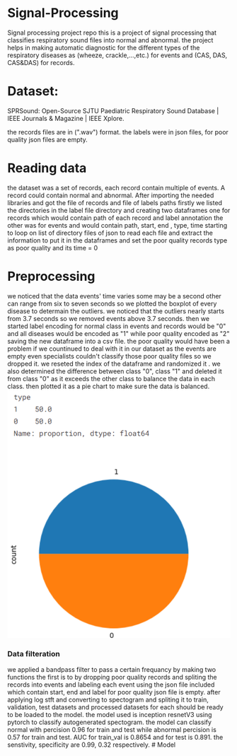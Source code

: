 # Signal-Processing
Signal processing project repo
this is a project of signal processing that classifies respiratory sound files into normal and abnormal.
the project helps in making automatic diagnostic for the different types of the respiratory diseases as (wheeze, crackle,...,etc.) for events and (CAS, DAS, CAS&DAS) for records.
# Dataset:
SPRSound: Open-Source SJTU Paediatric Respiratory Sound Database | IEEE Journals & Magazine | IEEE Xplore.

the records files are in (".wav") format. 
the labels were in json files, for poor quality json files are empty. 
# Reading data
the dataset was a set of records, each record contain multiple of events. A record could contain normal and abnormal.
After importing the needed libraries and got the file of records and file of labels paths 
firstly we listed the directories in the label file directory and creating two dataframes one for records which would contain path of each record and label annotation the other was for events and would contain path, start, end , type, time 
starting to loop on list of directory files of json to read each file and extract the information to put it in the dataframes and set the poor quality records type as poor quality and its time = 0 
# Preprocessing
we noticed that the data events' time varies some may be a second other can range from six to seven seconds so we plotted the boxplot of every disease to determain the outliers. we noticed that the outliers nearly starts from 3.7 seconds so we removed events above 3.7 seconds.
then we started label encoding for normal class in events and records would be "0" and all diseases would be encoded as "1" while poor quality encoded as "2" saving the new dataframe into a csv file.
the poor quality would have been a problem if we countinued to deal with it in our dataset as the events are empty even specialists couldn't classify those poor quality files so we dropped it.
we reseted the index of the dataframe and randomized it .
we also determined the difference between class "0", class "1" and deleted it from class "0" as it exceeds the other class to balance the data in each class. then plotted it as a pie chart to make sure the data is balanced.
<img src="https://github.com/SalmaSameh02/Signal-Processing/blob/e7d0cc5f1a9d1971af96b8659d406cb1c05b8d11/chart%20for%20data%20after%20balancing.png">
<h3>Data filteration</h3>
we applied a bandpass filter to pass a certain frequancy by making two functions the first is to 
by dropping poor quality records and spliting the records into events and labeling each event using the json file included which contain start, end and label for poor quality json file is empty. after applying log stft and converting to spectogram and spliting it to train, validation, test datasets and processed datasets for each should be ready to be loaded to the model.
the model used is inception resnetV3 using pytorch to classify autogenerated spectogram.
the model can classify normal with percision 0.96 for train and test while abnormal percision is 0.57 for train and test.
AUC for train_val is 0.8654 and for test is 0.891.
the senstivity, specificity are 0.99, 0.32 respectively.
# Model
